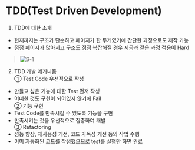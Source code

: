 # TDD(Test Driven Development)

1. TDD에 대한 소개
- 현재까지는 구조가 단순하고 페이지가 한 두개였기에 간단한 과정으로도 제작 가능  
- 점점 페이지가 많아지고 구조도 점점 복잡해질 경우 지금과 같은 과정 적용이 Hard  
> ![6-1](https://user-images.githubusercontent.com/48504392/79629090-6f856980-8181-11ea-8743-19fed2aec1e5.png)  

2. TDD 개발 메커니즘  
① Test Code 우선적으로 작성  
- 만들고 싶은 기능에 대한 Test 먼저 작성  
- 어떠한 것도 구현이 되어있지 않기에 Fail  
② 기능 구현  
- Test Code를 만족시킬 수 있도록 기능을 구현  
- 만족시키는 것을 우선적으로 집중하여 개발  
③ Refactoring  
- 성능 향상, 재사용성 개선, 코드 가독성 개선 등의 작업 수행  
- 이미 자동화된 코드를 작성했으므로 test를 실행만 하면 완료  
